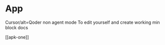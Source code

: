 
# App

Cursor/alt=Qoder non agent mode
To edit yourself and create working min block docs 

[[apk-one]]